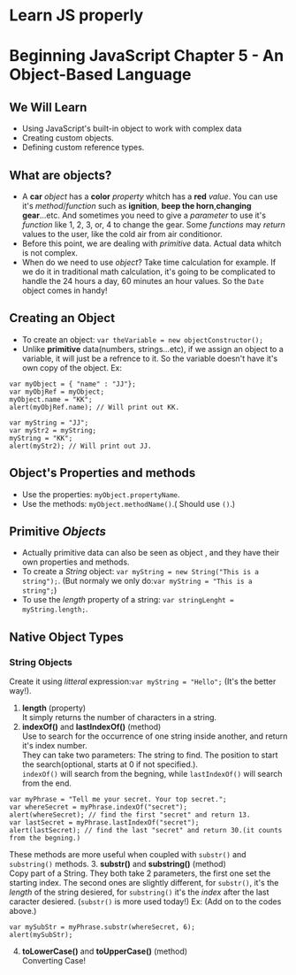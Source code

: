 Learn JS properly
===

# Beginning JavaScript Chapter 5 - An Object-Based Language
## We Will Learn
- Using JavaScript's built-in object to work with complex data
- Creating custom objects.
- Defining custom reference types.

## What are objects? 
- A **car** *object* has a **color** *property* whitch has a **red** *value*. You can use it's *method*/*function* such as **ignition**, **beep the horn**,**changing gear**...etc. And sometimes you need to give a *parameter* to use it's *function* like 1, 2, 3, or, 4 to change the gear. Some *functions* may *return* values to the user, like the cold air from air conditionor.
- Before this point, we are dealing with *primitive* data. Actual data whitch is not complex.
- When do we need to use *object*? Take time calculation for example. If we do it in traditional math calculation, it's going to be complicated to handle the 24 hours a day, 60 minutes an hour values. So the `Date` object comes in handy!

## Creating an Object
- To create an object: `var theVariable = new objectConstructor();`
- Unlike **primitive** data(numbers, strings...etc), if we assign an object to a variable, it will just be a refrence to it. So the variable doesn't have it's own copy of the object. Ex:

```
var myObject = { "name" : "JJ"};
var myObjRef = myObject;
myObject.name = "KK";
alert(myObjRef.name); // Will print out KK.

var myString = "JJ";
var myStr2 = myString;
myString = "KK";
alert(myStr2); // Will print out JJ.
```

## Object's Properties and methods
- Use the properties: `myObject.propertyName`.
- Use the methods: `myObject.methodName()`.( Should use `()`.)

## Primitive *Objects*
- Actually primitive data can also be seen as object , and they have their own properties and methods.
- To create a *String* object: `var myString = new String("This is a string");`. (But normaly we only do:`var myString = "This is a string";`)
- To use the *length* property of a string: `var stringLenght = myString.length;`.

## Native Object Types
### String Objects
Create it using *litteral* expression:`var myString = "Hello";` (It's the better way!).

1. **length** (property)  
It simply returns the number of characters in a string.
2. **indexOf()** and **lastIndexOf()** (method)  
Use to search for the occurrence of one string inside another, and return it's index number.  
They can take two parameters: The string to find. The position to start the search(optional, starts at 0 if not specified.).  
`indexOf()` will search from the begning, while `lastIndexOf()` will search from the end.  
```
var myPhrase = "Tell me your secret. Your top secret.";
var whereSecret = myPhrase.indexOf("secret");
alert(whereSecret); // find the first "secret" and return 13.
var lastSecret = myPhrase.lastIndexOf("secret");
alert(lastSecret); // find the last "secret" and return 30.(it counts from the begning.)
```   
These methods are more useful when coupled with `substr()` and `substring()` methods.
3. **substr()** and **substring()** (method)  
Copy part of a String. They both take 2 parameters, the first one set the starting index. The second ones are slightly different, for `substr()`, it's the *length* of the string desiered, for `substring()` it's the *index* after the last caracter desiered. (`substr()` is more used today!) Ex: (Add on to the codes above.)  
```
var mySubStr = myPhrase.substr(whereSecret, 6);
alert(mySubStr);
```  
4. **toLowerCase()** and **toUpperCase()** (method)  
Converting Case!


